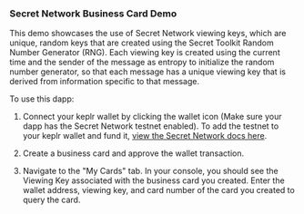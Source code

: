 ### Secret Network Business Card Demo

This demo showcases the use of Secret Network viewing keys, which are unique, random keys that are created using the Secret Toolkit Random Number Generator (RNG). Each viewing key is created using the current time and the sender of the message as entropy to initialize the random number generator, so that each message has a unique viewing key that is derived from information specific to that message.

To use this dapp:

1. Connect your keplr wallet by clicking the wallet icon (Make sure your dapp has the Secret Network testnet enabled). To add the testnet to your keplr wallet and fund it, [view the Secret Network docs here](https://docs.scrt.network/secret-network-documentation/development/testnet).

2. Create a business card and approve the wallet transaction.

3. Navigate to the "My Cards" tab. In your console, you should see the Viewing Key associated with the business card you created. Enter the wallet address, viewing key, and card number of the card you created to query the card.

